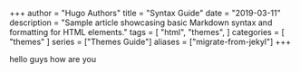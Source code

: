 +++
author = "Hugo Authors"
title = "Syntax Guide"
date = "2019-03-11"
description = "Sample article showcasing basic Markdown syntax and formatting for HTML elements."
tags = [
    "html",
    "themes",
]
categories = [
    "themes"
]
series = ["Themes Guide"]
aliases = ["migrate-from-jekyl"]
+++

hello guys how are you